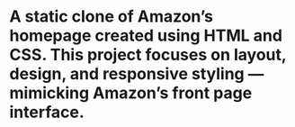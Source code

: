 # A static clone of Amazon’s homepage created using HTML and CSS. This project focuses on layout, design, and responsive styling — mimicking Amazon’s front page interface.